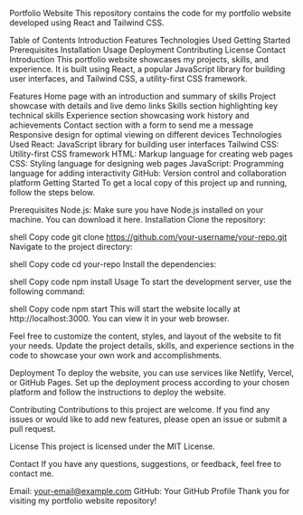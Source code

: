 
Portfolio Website
This repository contains the code for my portfolio website developed using React and Tailwind CSS.

Table of Contents
Introduction
Features
Technologies Used
Getting Started
Prerequisites
Installation
Usage
Deployment
Contributing
License
Contact
Introduction
This portfolio website showcases my projects, skills, and experience. It is built using React, a popular JavaScript library for building user interfaces, and Tailwind CSS, a utility-first CSS framework.

Features
Home page with an introduction and summary of skills
Project showcase with details and live demo links
Skills section highlighting key technical skills
Experience section showcasing work history and achievements
Contact section with a form to send me a message
Responsive design for optimal viewing on different devices
Technologies Used
React: JavaScript library for building user interfaces
Tailwind CSS: Utility-first CSS framework
HTML: Markup language for creating web pages
CSS: Styling language for designing web pages
JavaScript: Programming language for adding interactivity
GitHub: Version control and collaboration platform
Getting Started
To get a local copy of this project up and running, follow the steps below.

Prerequisites
Node.js: Make sure you have Node.js installed on your machine. You can download it here.
Installation
Clone the repository:

shell
Copy code
git clone https://github.com/your-username/your-repo.git
Navigate to the project directory:

shell
Copy code
cd your-repo
Install the dependencies:

shell
Copy code
npm install
Usage
To start the development server, use the following command:

shell
Copy code
npm start
This will start the website locally at http://localhost:3000. You can view it in your web browser.

Feel free to customize the content, styles, and layout of the website to fit your needs. Update the project details, skills, and experience sections in the code to showcase your own work and accomplishments.

Deployment
To deploy the website, you can use services like Netlify, Vercel, or GitHub Pages. Set up the deployment process according to your chosen platform and follow the instructions to deploy the website.

Contributing
Contributions to this project are welcome. If you find any issues or would like to add new features, please open an issue or submit a pull request.

License
This project is licensed under the MIT License.

Contact
If you have any questions, suggestions, or feedback, feel free to contact me.

Email: your-email@example.com
GitHub: Your GitHub Profile
Thank you for visiting my portfolio website repository!
